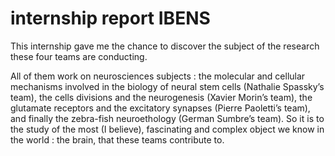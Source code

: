 # internship report IBENS
This internship gave me the chance to discover the subject of the research these four teams are conducting.

All of them work on neurosciences subjects : the molecular and cellular mechanisms involved in the biology of neural stem cells (Nathalie Spassky’s team), the cells divisions and the neurogenesis (Xavier Morin’s team), the glutamate receptors and the excitatory synapses (Pierre Paoletti’s team), and finally the zebra-fish neuroethology (German Sumbre’s team). 
So it is to the study of the most (I believe), fascinating and complex object we know in the world : the brain, that these teams contribute to. 



